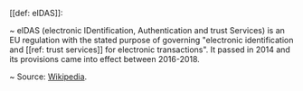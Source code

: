 [[def: eIDAS]]:

~ eIDAS (electronic IDentification, Authentication and trust Services) is an EU regulation with the stated purpose of governing "electronic identification and [[ref: trust services]] for electronic transactions". It passed in 2014 and its provisions came into effect between 2016-2018.

~ Source: [Wikipedia](https://en.wikipedia.org/wiki/EIDAS).

